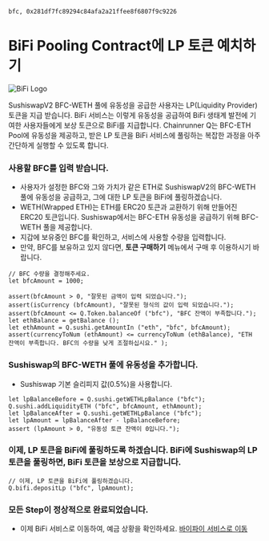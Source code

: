 ```meta-Currency
bfc, 0x281df7fc89294c84afa2a21ffee8f6807f9c9226
```

# BiFi Pooling Contract에 LP 토큰 예치하기

![BiFi Logo](https://s3.ap-northeast-2.amazonaws.com/thebifrost.io/home/bifi/bifi_logo.svg)

SushiswapV2 BFC-WETH 풀에 유동성을 공급한 사용자는 LP(Liquidity Provider) 토큰을 지급 받습니다.
BiFi 서비스는 이렇게 유동성을 공급하여 BiFi 생태계 발전에 기여한 사용자들에게 보상 토큰으로 BiFi를 지급합니다.
Chainrunner Q는 BFC-ETH Pool에 유동성을 제공하고, 받은 LP 토큰을 BiFi 서비스에 풀링하는 복잡한 과정을 아주 간단하게 실행할 수 있도록 합니다.

### 사용할 BFC를 입력 받습니다.

- 사용자가 설정한 BFC와 그와 가치가 같은 ETH로 SushiswapV2의 BFC-WETH 풀에 유동성을 공급하고, 그에 대한 LP 토큰을 BiFi에 풀링하겠습니다.
- WETH(Wrapped ETH)는 ETH를 ERC20 토큰과 교환하기 위해 만들어진 ERC20 토큰입니다. Sushiswap에서는 BFC-ETH 유동성을 공급하기 위해 BFC-WETH 풀을 제공합니다.
- 지갑에 보유중인 BFC를 확인하고, 서비스에 사용할 수량을 입력합니다.
- 만약, BFC를 보유하고 있지 않다면, **토큰 구매하기** 메뉴에서 구매 후 이용하시기 바랍니다.

```input BFC
// BFC 수량을 결정해주세요.
let bfcAmount = 1000;
```

```input-Verify
assert(bfcAmount > 0, "잘못된 금액이 입력 되었습니다.");
assert(isCurrency (bfcAmount), "잘못된 형식의 값이 입력 되었습니다.");
assert(bfcAmount <= Q.Token.balanceOf ("bfc"), "BFC 잔액이 부족합니다.");
let ethBalance = getBalance ();
let ethAmount = Q.sushi.getAmountIn ("eth", "bfc", bfcAmount);
assert(currencyToNum (ethAmount) <= currencyToNum (ethBalance), "ETH 잔액이 부족합니다. BFC의 수량을 낮게 조절하십시요." );
```

### Sushiswap의 BFC-WETH 풀에 유동성을 추가합니다.

- Sushiswap 기본 슬리피지 값(0.5%)을 사용합니다.

```taster
let lpBalanceBefore = Q.sushi.getWETHLpBalance ("bfc");
Q.sushi.addLiquidityETH ("bfc", bfcAmount, ethAmount);
let lpBalanceAfter = Q.sushi.getWETHLpBalance ("bfc");
let lpAmount = lpBalanceAfter - lpBalanceBefore;
assert (lpAmount > 0, "유동성 토큰 잔액이 0입니다.");
```

### 이제, LP 토큰을 BiFi에 풀링하도록 하겠습니다. BiFi에 Sushiswap의 LP 토큰을 풀링하면, BiFi 토큰을 보상으로 지급합니다.

```taster
// 이제, LP 토큰을 BiFi에 풀링하겠습니다.
Q.bifi.depositLp ("bfc", lpAmount);
```

### 모든 Step이 정상적으로 완료되었습니다.

- 이제 BiFi 서비스로 이동하여, 예금 상황을 확인하세요. [바이파이 서비스로 이동](https://app.bifi.finance/pool/sushiswap/bfcEth?chainid=mainnet)
